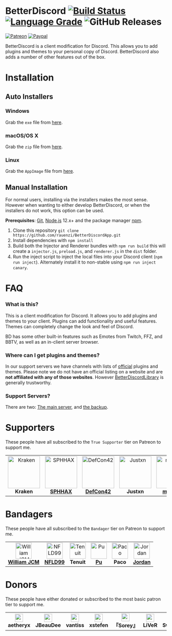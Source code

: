 # BetterDiscord [![Build Status][travis-badge]][travis-link] [![Language Grade][lgtm-badge]][lgtm-link] ![GitHub Releases][downloads-badge] 

[patreon-badge]: https://img.shields.io/endpoint.svg?url=https%3A%2F%2Fshieldsio-patreon.herokuapp.com%2FZerebos&style=flat-square
[patreon-link]: https://patreon.com/Zerebos

[paypal-badge]: https://img.shields.io/badge/Paypal-Donate!-%2300457C.svg?logo=paypal&style=flat-square
[paypal-link]: https://paypal.me/ZackRauen

[lgtm-badge]: https://img.shields.io/lgtm/grade/javascript/g/rauenzi/BetterDiscordApp.svg?style=flat-square
[lgtm-link]: https://lgtm.com/projects/g/rauenzi/BetterDiscordApp/context:javascript

[travis-badge]: https://img.shields.io/travis/com/rauenzi/BetterDiscordApp.svg?style=flat-square&branch=stable
[travis-link]: https://travis-ci.com/rauenzi/BetterDiscordApp

[downloads-badge]: https://img.shields.io/github/downloads/BetterDiscord/Installer/latest/total?style=flat-square



[![Patreon][patreon-badge]][patreon-link] [![Paypal][paypal-badge]][paypal-link]

BetterDiscord is a client modification for Discord. This allows you to add plugins and themes to your personal copy of Discord. BetterDiscord also adds a number of other features out of the box.

# Installation

## Auto Installers

### Windows
Grab the `exe` file from [here](https://github.com/BetterDiscord/Installer/releases/latest/download/BetterDiscord-Windows.exe).

### macOS/OS X
Grab the `zip` file from [here](https://github.com/BetterDiscord/Installer/releases/latest/download/BetterDiscord-Mac.zip).

### Linux
Grab the `AppImage` file from [here](https://github.com/BetterDiscord/Installer/releases/latest/download/BetterDiscord-Linux.AppImage).


## Manual Installation

For normal users, installing via the installers makes the most sense. However when wanting to either develop BetterDiscord, or when the installers do not work, this option can be used.

**Prerequisites**: [Git](https://git-scm.com), [Node.js](https://nodejs.org/en/) 12.x+ and the package manager [npm](https://www.npmjs.com/).

1. Clone this repository `git clone https://github.com/rauenzi/BetterDiscordApp.git`
2. Install dependencies with `npm install`
3. Build both the Injector and Renderer bundles with `npm run build` this will create a `injector.js`, `preload.js`, and `renderer.js` in the `dist` folder.
4. Run the inject script to inject the local files into your Discord client (`npm run inject`). Alternately install it to non-stable using `npm run inject canary`.

# FAQ

### What is this?
This is a client modification for Discord. It allows you to add plugins and themes to your client. Plugins can add functionality and useful features. Themes can completely change the look and feel of Discord.

BD has some other built-in features such as Emotes from Twitch, FFZ, and BBTV, as well as an in-client server browser.

### Where can I get plugins and themes?
In our support servers we have channels with lists of <u>official</u> plugins and themes. Please note we do not have an official listing on a website and are **not affiliated with any of those websites**. However [BetterDiscordLibrary](https://betterdiscordlibrary.com/) is generally trustworthy.

### Support Servers?
There are two: [The main server](https://discord.gg/0Tmfo5ZbORCRqbAd), and [the backup](https://discord.gg/2HScm8j).



# Supporters
These people have all subscribed to the `True Supporter` tier on Patreon to support me.

<table>
<tr>
<td align="center">
    <img src="https://cdn.discordapp.com/avatars/196098063092154368/90f1a7202955dac7a6c685cca3181ab1.webp" width="100px;" alt="Kraken"/><br />
    <strong>Kraken</strong><br />
</td>
<td align="center">
    <img src="https://cdn.discordapp.com/attachments/585514483699417089/585552300354043915/34959069_500_500.jpg" width="100px;" alt="SPHHAX"/><br />
    <a href="http://sphh.ax/" target="_blank" rel="noreferrer noopener"><strong>SPHHAX</strong></a><br />
</td>
<td align="center">
    <img src="https://cdn.discordapp.com/attachments/622954403262889995/622957122765848587/5364774.jpg" width="100px;" alt="DefCon42"/><br />
    <a href="https://twitter.com/def_con42" target="_blank" rel="noreferrer noopener"><strong>DefCon42</strong></a><br />
</td>
<td align="center">
    <img src="https://cdn.discordapp.com/avatars/629231564261425163/a_36cc7d2940b4ffb8a660b1076ab2087f.webp" width="100px;" alt="Justxn"/><br />
    <strong>Justxn</strong><br />
</td>
<td align="center">
    <img src="https://cdn.discordapp.com/attachments/682750073448169513/682763113296429087/definitely_not_the_dick_police.png" width="100px;" alt="monkey"/><br />
    <a href="https://heartunderbla.de" target="_blank" rel="noreferrer noopener"><strong>monkey</strong></a><br />
</td>
<td align="center">
    <img src="https://avatars3.githubusercontent.com/u/20338746?s=460&u=d9ebab4f6f0f5221390bca1eaf8f191acd275afe&v=4" width="100px;" alt="Gibbu"/><br />
    <a href="https://github.com/Gibbu" target="_blank" rel="noreferrer noopener"><strong>Gibbu</strong></a>
</td>
<td align="center">
    <img src="https://i.imgur.com/ImS2OCB.png" width="100px;" alt="Orekieh"/><br />
    <strong>Orekieh</strong>
</td>
</tr>
</table>


# Bandagers
These people have all subscribed to the `Bandager` tier on Patreon to support me.


<table>
<tr>
    <td align="center">
        <img src="https://cdn.discordapp.com/avatars/332199319169925120/4709f8f0c9cb7ababd85459bf71848b9.png" width="50px;" alt="William JCM"/><br />
        <a href="https://github.com/williamjcm" target="_blank" rel="noreferrer noopener"><strong>William JCM</strong></a>
    </td>
    <td align="center">
        <img src="https://avatars0.githubusercontent.com/u/24623601" width="50px;" alt="NFLD99"/><br />
        <a href="https://github.com/NFLD99" target="_blank" rel="noreferrer noopener"><strong>NFLD99</strong></a>
    </td>
    <td align="center">
        <img src="https://i.postimg.cc/5NVxqMnb/Cute-Squid-Circle.png" width="50px;" alt="Tenuit"/><br />
        <strong>Tenuit</strong>
    </td>
    <td align="center">
        <img src="https://avatars0.githubusercontent.com/u/16616715" width="50px;" alt="Pu"/><br />
        <a href="https://github.com/Puv1s" target="_blank" rel="noreferrer noopener"><strong>Pu</strong></a>
    </td>
    <td align="center">
        <img src="https://cdn.discordapp.com/attachments/769608503496278036/769680733693804625/tacoindustries.jpg" width="50px;" alt="Paco"/><br />
        <strong>Paco</strong>
    </td>
    <td align="center">
        <img src="https://cdn.discordapp.com/avatars/198801443279339520/4ae8e82ea9b136da4831ca6ac7c5082b.png" width="50px;" alt="Jordan"/><br />
        <a href="https://reddit.com/r/kotlin" target="_blank" rel="noreferrer noopener"><strong>Jordan</strong></a>
    </td>
</tr>
</table>

# Donors
These people have either donated or subscribed to the most basic patron tier to support me.

<table>
<tr>
    <td align="center">
        <img src="https://cdn.discordapp.com/avatars/284122164582416385/ebaa1b63191ce70e48ae24f32f452773.webp" width="25px;" /><br />
        <strong>aetheryx</strong>
    </td>
    <td align="center">
        <img src="https://cdn.discordapp.com/avatars/216782345779281921/d4b651b606f108cd2f96a19af68f942f.png" width="25px;" /><br />
        <strong>JBeauDee</strong>
    </td>
        <td align="center">
        <img src="https://cdn.discordapp.com/avatars/261673576216789004/31d590fb92329e270a6225a13d500c1d.png" width="25px;" /><br />
        <strong>vantiss</strong>
    </td>
        <td align="center">
        <img src="https://cdn.discordapp.com/avatars/122204411962327043/7f44a9b036b9e2691f4e81d9e34a78b4.webp" width="25px;" /><br />
        <strong>xstefen</strong>
    </td>
    <td align="center">
        <img src="https://cdn.discordapp.com/avatars/219400174869413888/7c88015869990ba97b614b1ac784f8e8.png" width="25px;" /><br />
        <strong>『Sorey』</strong>
    </td>
    <td align="center">
        <img src="https://cdn.discordapp.com/avatars/95263213842608128/5024b83e1bff3096d7fc93e8de09d582.gif" width="25px;" /><br />
        <strong>LiVeR</strong>
    </td>
    <td align="center">
        <img src="https://cdn.discordapp.com/avatars/144458450192171008/13a3e66d73d216974504b8aad257b7b4.png" width="25px;" /><br />
        <strong>SweetLilyCake</strong>
    </td>
    <td align="center">
        <img src="https://cdn.discordapp.com/avatars/398951709336010793/eb6f63eb2f3a5102fb900e60d1a26cdc.png" width="25px;" /><br />
        <strong>GameKuchen</strong>
    </td>
    <td align="center">
        <img src="https://i.imgur.com/qrWcKfH.png" width="25px;" /><br />
        <strong>Lozo</strong>
    </td>
    <td align="center">
        <img src="https://media.discordapp.net/attachments/575576868166828032/692136786893340752/pfp.gif" width="25px;" /><br />
        <strong>Akira</strong>
    </td>
    <td align="center">
        <img src="https://i.pinimg.com/originals/07/c3/7d/07c37d854719dd633a11ff3f681d2019.jpg" width="25px;" /><br />
        <strong>Pixel</strong>
    </td>
</tr>
</table>